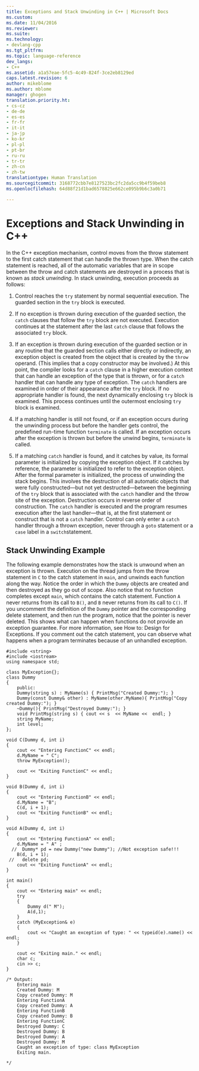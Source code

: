 ```yaml
---
title: Exceptions and Stack Unwinding in C++ | Microsoft Docs
ms.custom: 
ms.date: 11/04/2016
ms.reviewer: 
ms.suite: 
ms.technology:
- devlang-cpp
ms.tgt_pltfrm: 
ms.topic: language-reference
dev_langs:
- C++
ms.assetid: a1a57eae-5fc5-4c49-824f-3ce2eb8129ed
caps.latest.revision: 6
author: mikeblome
ms.author: mblome
manager: ghogen
translation.priority.ht:
- cs-cz
- de-de
- es-es
- fr-fr
- it-it
- ja-jp
- ko-kr
- pl-pl
- pt-br
- ru-ru
- tr-tr
- zh-cn
- zh-tw
translationtype: Human Translation
ms.sourcegitcommit: 3168772cbb7e8127523bc2fc2da5cc9b4f59beb8
ms.openlocfilehash: 64d88f21d1bad6578825e662ce095b9b6c3a0b71

---
```

# Exceptions and Stack Unwinding in C++
In the C++ exception mechanism, control moves from the throw statement to the first catch statement that can handle the thrown type. When the catch statement is reached, all of the automatic variables that are in scope between the throw and catch statements are destroyed in a process that is known as *stack unwinding*. In stack unwinding, execution proceeds as follows:  
  
1.  Control reaches the `try` statement by normal sequential execution. The guarded section in the `try` block is executed.  
  
2.  If no exception is thrown during execution of the guarded section, the `catch` clauses that follow the `try` block are not executed. Execution continues at the statement after the last `catch` clause that follows the associated `try` block.  
  
3.  If an exception is thrown during execution of the guarded section or in any routine that the guarded section calls either directly or indirectly, an exception object is created from the object that is created by the `throw` operand. (This implies that a copy constructor may be involved.) At this point, the compiler looks for a `catch` clause in a higher execution context that can handle an exception of the type that is thrown, or for a `catch` handler that can handle any type of exception. The `catch` handlers are examined in order of their appearance after the `try` block. If no appropriate handler is found, the next dynamically enclosing `try` block is examined. This process continues until the outermost enclosing `try` block is examined.  
  
4.  If a matching handler is still not found, or if an exception occurs during the unwinding process but before the handler gets control, the predefined run-time function `terminate` is called. If an exception occurs after the exception is thrown but before the unwind begins, `terminate` is called.  
  
5.  If a matching `catch` handler is found, and it catches by value, its formal parameter is initialized by copying the exception object. If it catches by reference, the parameter is initialized to refer to the exception object. After the formal parameter is initialized, the process of unwinding the stack begins. This involves the destruction of all automatic objects that were fully constructed—but not yet destructed—between the beginning of the `try` block that is associated with the `catch` handler and the throw site of the exception. Destruction occurs in reverse order of construction. The `catch` handler is executed and the program resumes execution after the last handler—that is, at the first statement or construct that is not a `catch` handler. Control can only enter a `catch` handler through a thrown exception, never through a `goto` statement or a `case` label in a `switch`statement.  
  
## Stack Unwinding Example  
 The following example demonstrates how the stack is unwound when an exception is thrown. Execution on the thread jumps from the throw statement in `C` to the catch statement in `main`, and unwinds each function along the way. Notice the order in which the `Dummy` objects are created and then destroyed as they go out of scope. Also notice that no function completes except `main`, which contains the catch statement. Function `A` never returns from its call to `B()`, and `B` never returns from its call to `C()`. If you uncomment the definition of the `Dummy` pointer and the corresponding delete statement, and then run the program, notice that the pointer is never deleted. This shows what can happen when functions do not provide an exception guarantee. For more information, see How to: Design for Exceptions. If you comment out the catch statement, you can observe what happens when a program terminates because of an unhandled exception.  
  
```  
#include <string>  
#include <iostream>  
using namespace std;  
  
class MyException{};  
class Dummy  
{  
    public:  
    Dummy(string s) : MyName(s) { PrintMsg("Created Dummy:"); }  
    Dummy(const Dummy& other) : MyName(other.MyName){ PrintMsg("Copy created Dummy:"); }  
    ~Dummy(){ PrintMsg("Destroyed Dummy:"); }  
    void PrintMsg(string s) { cout << s  << MyName <<  endl; }  
    string MyName;   
    int level;  
};  
  
void C(Dummy d, int i)  
{   
    cout << "Entering FunctionC" << endl;  
    d.MyName = " C";  
    throw MyException();     
  
    cout << "Exiting FunctionC" << endl;  
}  
  
void B(Dummy d, int i)  
{  
    cout << "Entering FunctionB" << endl;  
    d.MyName = "B";  
    C(d, i + 1);     
    cout << "Exiting FunctionB" << endl;   
}  
  
void A(Dummy d, int i)  
{   
    cout << "Entering FunctionA" << endl;  
    d.MyName = " A" ;  
  //  Dummy* pd = new Dummy("new Dummy"); //Not exception safe!!!  
    B(d, i + 1);  
 //   delete pd;   
    cout << "Exiting FunctionA" << endl;     
}  
  
int main()  
{  
    cout << "Entering main" << endl;  
    try  
    {  
        Dummy d(" M");  
        A(d,1);  
    }  
    catch (MyException& e)  
    {  
        cout << "Caught an exception of type: " << typeid(e).name() << endl;  
    }  
  
    cout << "Exiting main." << endl;  
    char c;  
    cin >> c;  
}  
  
/* Output:  
    Entering main  
    Created Dummy: M  
    Copy created Dummy: M  
    Entering FunctionA  
    Copy created Dummy: A  
    Entering FunctionB  
    Copy created Dummy: B  
    Entering FunctionC  
    Destroyed Dummy: C  
    Destroyed Dummy: B  
    Destroyed Dummy: A  
    Destroyed Dummy: M  
    Caught an exception of type: class MyException  
    Exiting main.  
  
*/  
  
```


<!--HONumber=Jan17_HO1-->


